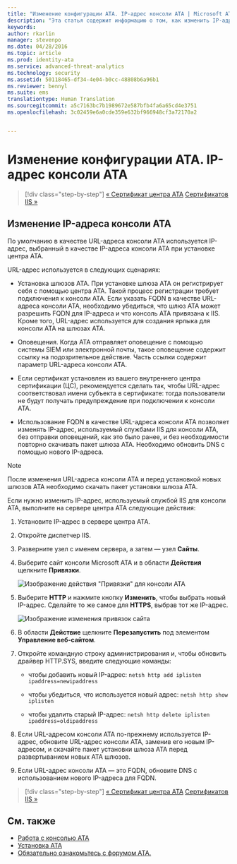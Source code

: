 ```yaml
---
title: "Изменение конфигурации АТА. IP-адрес консоли АТА | Microsoft ATA"
description: "Эта статья содержит информацию о том, как изменить IP-адрес консоли ATA, с помощью которого на шлюзах ATA создается ярлык консоли ATA."
keywords: 
author: rkarlin
manager: stevenpo
ms.date: 04/28/2016
ms.topic: article
ms.prod: identity-ata
ms.service: advanced-threat-analytics
ms.technology: security
ms.assetid: 50118465-df34-4e04-b0cc-48808b6a96b1
ms.reviewer: bennyl
ms.suite: ems
translationtype: Human Translation
ms.sourcegitcommit: a5c7163bc7b1989672e587bfb4fa6a65cd4e3751
ms.openlocfilehash: 3c02459e6a0cde359e632bf966948cf3a72170a2


---
```


# Изменение конфигурации АТА. IP-адрес консоли АТА

>[!div class="step-by-step"]
[« Сертификат центра ATA](modifying-ata-config-centercert.md)
[Сертификатов IIS »](modifying-ata-config-iiscert.md)

## Изменение IP-адреса консоли ATA
По умолчанию в качестве URL-адреса консоли ATA используется IP-адрес, выбранный в качестве IP-адреса консоли АТА при установке центра ATA.

URL-адрес используется в следующих сценариях:

-   Установка шлюзов ATA. При установке шлюза ATA он регистрирует себя с помощью центра ATA. Такой процесс регистрации требует подключения к консоли АТА. Если указать FQDN в качестве URL-адреса консоли ATA, необходимо убедиться, что шлюз ATA может разрешить FQDN для IP-адреса и что консоль ATA привязана к IIS. Кроме того, URL-адрес используется для создания ярлыка для консоли АТА на шлюзах АТА.

-   Оповещения. Когда АТА отправляет оповещение с помощью системы SIEM или электронной почты, такое оповещение содержит ссылку на подозрительное действие. Часть ссылки содержит параметр URL-адреса консоли ATA.

-   Если сертификат установлен из вашего внутреннего центра сертификации (ЦС), рекомендуется сделать так, чтобы URL-адрес соответствовал имени субъекта в сертификате: тогда пользователи не будут получать предупреждение при подключении к консоли ATA.

-   Использование FQDN в качестве URL-адреса консоли ATA позволяет изменять IP-адрес, используемый службами IIS для консоли ATA, без отправки оповещений, как это было ранее, и без необходимости повторно скачивать пакет шлюза ATA. Необходимо обновить DNS с помощью нового IP-адреса.

> [!NOTE]
> После изменения URL-адреса консоли АТА и перед установкой новых шлюзов ATA необходимо скачать пакет установки шлюза ATA.

Если нужно изменить IP-адрес, используемый службой IIS для консоли ATA, выполните на сервере центра ATA следующие действия:

1.  Установите IP-адрес в сервере центра ATA.

2.  Откройте диспетчер IIS.

3.  Разверните узел с именем сервера, а затем — узел **Сайты**.

4.  Выберите сайт консоли Microsoft ATA и в области **Действия** щелкните **Привязки**.

    ![Изображение действия "Привязки" для консоли ATA](media/ATA-console-change-IP-bindings.jpg)

5.  Выберите **HTTP** и нажмите кнопку **Изменить**, чтобы выбрать новый IP-адрес. Сделайте то же самое для **HTTPS**, выбрав тот же IP-адрес.

    ![Изображение изменения привязок сайта](media/ATA-change-console-IP.jpg)

6.  В области **Действие** щелкните **Перезапустить** под элементом **Управление веб-сайтом**.

7.  Откройте командную строку администрирования и, чтобы обновить драйвер HTTP.SYS, введите следующие команды:

    -   чтобы добавить новый IP-адрес: `netsh http add iplisten ipaddress=newipaddress`

    -   чтобы убедиться, что используется новый адрес: `netsh http show iplisten`

    -   чтобы удалить старый IP-адрес: `netsh http delete iplisten ipaddress=oldipaddress`

8.  Если URL-адресом консоли ATA по-прежнему используется IP-адрес, обновите URL-адрес консоли ATA, заменив его новым IP-адресом, и скачайте пакет установки шлюза ATA перед развертыванием новых ATA шлюзов.

9. Если URL-адрес консоли ATA — это FQDN, обновите DNS с использованием нового IP-адреса для FQDN.

>[!div class="step-by-step"]
[« Сертификат центра ATA](modifying-ata-config-centercert.md)
[Сертификатов IIS »](modifying-ata-config-iiscert.md)


## См. также
- [Работа с консолью ATA](working-with-ata-console.md)
- [Установка ATA](install-ata.md)
- [Обязательно ознакомьтесь с форумом ATA.](https://social.technet.microsoft.com/Forums/security/home?forum=mata)



<!--HONumber=Jul16_HO3-->


